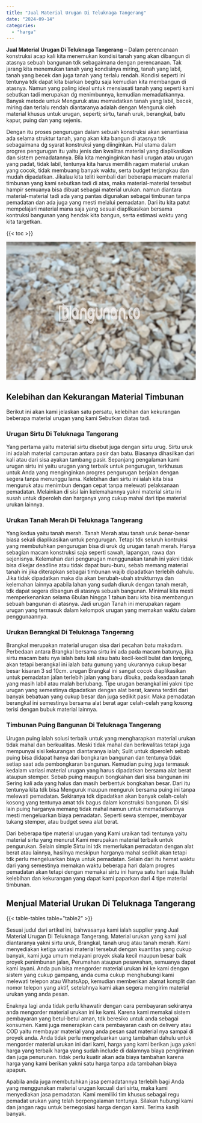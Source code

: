 ```yaml
---
title: "Jual Material Urugan Di Teluknaga Tangerang"
date: "2024-09-14"
categories: 
  - "harga"
---
```


**Jual Material Urugan Di Teluknaga Tangerang** – Dalam perencanaan konstruksi acap kali kita menemukan kondisi tanah yang akan dibangun di atasnya sebuah bangunan tdk sebagaimana dengan perencanaan. Tak jarang kita menemukan tanah yang kondisinya miring, tanah yang labil, tanah yang becek dan juga tanah yang terlalu rendah. Kondisi seperti ini tentunya tdk dapat kita biarkan begitu saja kemudian kita membangun di atasnya. Namun yang paling ideal untuk mensiasati tanah yang seperti kami sebutkan tadi merupakan dg menimbunnya, kemudian memadatkannya. Banyak metode untuk Menguruk atau memadatkan tanah yang labil, becek, miring dan terlalu rendah diantaranya adalah dengan Menguruk oleh material khusus untuk urugan, seperti; sirtu, tanah uruk, berangkal, batu kapur, puing dan yang sejenis.

Dengan itu proses pengurugan dalam sebuah konstruksi akan senantiasa ada selama struktur tanah, yang akan kita bangun di atasnya tdk sebagaimana dg syarat konstruksi yang diinginkan. Hal utama dalam progres pengurugan itu yaitu jenis dan kwalitas material yang diaplikasikan dan sistem pemadatannya. Bila kita menginginkan hasil urugan atau urugan yang padat, tidak labil, tentunya kita harus memilih ragam material urukan yang cocok, tidak membuang banyak waktu, serta budget terjangkau dan mudah dipadatkan. Jikalau kita teliti kembali dari beberapa macam material timbunan yang kami sebutkan tadi di atas, maka material-material tersebut hampir semuanya bisa dibuat sebagai material urukan. namun diantara material-material tadi ada yang pantas digunakan sebagai timbunan tanpa pemadatan dan ada juga yang mesti melalui pemadatan. Dari itu kita patut mempelajari material mana saja yang sesuai diaplikasikan bersama kontruksi bangunan yang hendak kita bangun, serta estimasi waktu yang kita targetkan.

{{< toc >}}

![Jual Material Urugan Di Teluknaga Tangerang](/images/jual-urugan-33.png)

## Kelebihan dan Kekurangan Material Timbunan

Berikut ini akan kami jelaskan satu persatu, kelebihan dan kekurangan beberapa material urugan yang kami Sebutkan diatas tadi.

### Urugan Sirtu Di Teluknaga Tangerang

Yang pertama yaitu material sirtu disebut juga dengan sirtu urug. Sirtu uruk ini adalah material campuran antara pasir dan batu. Biasanya dihasilkan dari kali atau dari sisa ayakan tambang pasir. Sepanjang pengalaman kami urugan sirtu ini yaitu urugan yang terbaik untuk pengurugan, terkhusus untuk Anda yang menginginkan progres pengurugan berjalan dengan segera tanpa menunggu lama. Kelebihan dari sirtu ini ialah kita bisa menguruk atau menimbun dengan cepat tanpa melewati pelaksanaan pemadatan. Melainkan di sisi lain kelemahannya yakni material sirtu ini susah untuk diperoleh dan harganya yang cukup mahal dari tipe material urukan lainnya.

### Urukan Tanah Merah Di Teluknaga Tangerang

Yang kedua yaitu tanah merah. Tanah Merah atau tanah uruk benar-benar biasa sekali diaplikasikan untuk pengurugan. Tetapi tdk seluruh kontruksi yang membutuhkan pengurugan bisa di uruk dg urugan tanah merah. Hanya sebagian macam konstruksi saja seperti sawah, lapangan, rawa dan sejenisnya. Kelemahan dari pengurugan menggunakan tanah ini yakni tidak bisa dikejar deadline atau tidak dapat buru-buru, sebab memang material tanah ini jika diterapkan sebagai timbunan wajib dipadatkan terlebih dahulu. Jika tidak dipadatkan maka dia akan berubah-ubah strukturnya dan kelemahan lainnya apabila lahan yang sudah diuruk dengan tanah merah, tdk dapat segera dibangun di atasnya sebuah bangunan. Minimal kita mesti memperkenankan selama 6bulan hingga 1 tahun baru kita bisa membangun sebuah bangunan di atasnya. Jadi urugan Tanah ini merupakan ragam urugan yang termasuk dalam kelompok urugan yang memakan waktu dalam penggunaannya.

### Urukan Berangkal Di Teluknaga Tangerang

Brangkal merupakan material urugan sisa dari pecahan batu makadam. Perbedaan antara Brangkal bersama sirtu ini ada pada macam batunya, jika sirtu macam batu nya ialah batu kali atau batu kecil-kecil bulat dan lonjong, akan tetapi berangkal ini ialah batu gunung yang ukurannya cukup besar besar kisaran 3 sd 10cm. urugan Brangkal ini sangat cocok diaplikasikan untuk pemadatan jalan terlebih jalan yang baru dibuka, pada keadaan tanah yang masih labil atau malah berlubang. Tipe urugan berangkal ini yakni tipe urugan yang semestinya dipadatkan dengan alat berat, karena terdiri dari banyak bebatuan yang cukup besar dan juga sedikit pasir. Maka pemadatan berangkal ini semestinya bersama alat berat agar celah-celah yang kosong terisi dengan bubuk material lainnya.

### Timbunan Puing Bangunan Di Teluknaga Tangerang

Urugan puing ialah solusi terbaik untuk yang mengharapkan material urukan tidak mahal dan berkualitas. Meski tidak mahal dan berkwalitas tetapi juga mempunyai sisi kekurangan diantaranya ialah; Sulit untuk diperoleh sebab puing bisa didapat hanya dari bongkaran bangunan dan tentunya tidak setiap saat ada pembongkaran bangunan. Kemudian puing juga termasuk kedalam variasi material urugan yang harus dipadatkan bersama alat berat ataupun stemper. Sebab puing maupun bongkahan dari sisa bangunan ini Sering kali ada yang halus dan masih berbentuk bongkahan besar. Dari itu tentunya kita tdk bisa Menguruk maupun menguruk bersama puing ini tanpa melewati pemadatan. Sekiranya tdk dipadatkan akan banyak celah-celah kosong yang tentunya amat tdk bagus dalam konstruksi bangunan. Di sisi lain puing harganya memang tidak mahal namun untuk memadatkannya mesti mengeluarkan biaya pemadatan. Seperti sewa stemper, membayar tukang stemper, atau budget sewa alat berat.

Dari beberapa tipe material urugan yang Kami uraikan tadi tentunya yaitu material sirtu yang menurut Kami merupakan material terbaik untuk pengurukan. Selain simple Sirtu ini tdk memerlukan pemadatan dengan alat berat atau lainnya, hasilnya meskipun harganya mahal sedikit akan tetapi tdk perlu mengeluarkan biaya untuk pemadatan. Selain dari itu hemat waktu dari yang semestinya memakan waktu beberapa hari dalam progres pemadatan akan tetapi dengan memakai sirtu ini hanya satu hari saja. Itulah kelebihan dan kekurangan yang dapat kami paparkan dari 4 tipe material timbunan.

## Menjual Material Urukan Di Teluknaga Tangerang

{{< table-tables table="table2" >}}

Sesuai judul dari artikel ini, bahwasanya kami ialah supplier yang Jual Material Urugan Di Teluknaga Tangerang. Material urukan yang kami jual diantaranya yakni sirtu uruk, Brangkal, tanah urug atau tanah merah. Kami menyediakan ketiga variasi material tersebut dengan kuantitas yang cukup banyak, kami juga umum melayani proyek skala kecil maupun besar baik proyek penimbunan jalan, Perumahan ataupun pesawahan, semuanya dapat kami layani. Anda pun bisa mengorder material urukan ini ke kami dengan sistem yang cukup gampang, anda cuma cukup menghubungi kami melewati telepon atau WhatsApp, kemudian memberikan alamat komplit dan nomor telepon yang aktif, setelahnya kami akan segera mengirim material urukan yang anda pesan.

Enaknya lagi anda tidak perlu khawatir dengan cara pembayaran sekiranya anda mengorder material urukan ini ke kami. Karena kami memakai sistem pembayaran yang betul-betul aman, tdk beresiko untuk anda sebagai konsumen. Kami juga menerapkan cara pembayaran cash on delivery atau COD yaitu membayar material yang anda pesan saat material nya sampai di proyek anda. Anda tidak perlu mengeluarkan uang tambahan dahulu untuk mengorder material urukan ini dari kami, harga yang kami berikan juga yakni harga yang terbaik harga yang sudah include di dalamnya biaya pengiriman dan juga penurunan. tidak perlu kuatir akan ada biaya tambahan karena harga yang kami berikan yakni satu harga tanpa ada tambahan biaya apapun.

Apabila anda juga membutuhkan jasa pemadatannya terlebih bagi Anda yang menggunakan material urugan kecuali dari sirtu, maka kami menyediakan jasa pemadatan. Kami memiliki tim khusus sebagai regu pemadat urukan yang telah berpengalaman tentunya. Silakan hubungi kami dan jangan ragu untuk bernegosiasi harga dengan kami. Terima kasih banyak.
